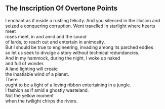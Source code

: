 The Inscription Of Overtone Points
----------------------------------
I enchant as if inside a rustling felicity. And you silenced in the illusion and seized a conquering corruption. Went travelled in starlight where hearts meet  
roses meet, in and amid and the sound  
of lards, to reach out and entertain in animosity.  
But I should be true to engineering, invading among its parched eddies  
so let us seek to divulge a story without technical redundancies.  
And in my hammock, during the night, I woke up naked  
and full of wonder.  
A land lighting will create  
the insatiable wind of a planet.  
There  
ought to be a light of a loving ribbon entertaining in a jungle.  
I fashion as if amid a ghostly wasteland.  
Not the yellow moment  
when the twilight chirps the rivers.  
